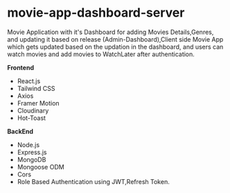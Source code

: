 # movie-app-dashboard-server
Movie Application with it's Dashboard for adding Movies Details,Genres, and updating it based on release (Admin-Dashboard),Client side Movie App which gets updated based on the updation in the dashboard, and users can watch movies and add movies to WatchLater after authentication.

**Frontend**
- React.js
- Tailwind CSS
- Axios
- Framer Motion
- Cloudinary
- Hot-Toast
  
**BackEnd**
- Node.js
- Express.js
- MongoDB
- Mongoose ODM
- Cors
- Role Based Authentication using JWT,Refresh Token.

